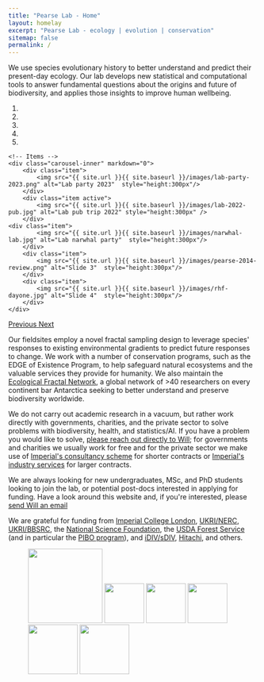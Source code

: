 ```yaml
---
title: "Pearse Lab - Home"
layout: homelay
excerpt: "Pearse Lab - ecology | evolution | conservation"
sitemap: false
permalink: /
---
```


We use species evolutionary history to better understand and predict
their present-day ecology.  Our lab develops new statistical and
computational tools to answer fundamental questions about the origins
and future of biodiversity, and applies those insights to improve
human wellbeing.


<div markdown="0" id="carousel" class="carousel slide" data-ride="carousel" data-interval="5000" data-pause="hover" >
    <!-- Menu -->
    <ol class="carousel-indicators">
        <li data-target="#carousel" data-slide-to="0" class="active"></li>
        <li data-target="#carousel" data-slide-to="1"></li>
        <li data-target="#carousel" data-slide-to="2"></li>
        <li data-target="#carousel" data-slide-to="3"></li>
	<li data-target="#carousel" data-slide-to="4"></li>
    </ol>

    <!-- Items -->
    <div class="carousel-inner" markdown="0">
        <div class="item">
            <img src="{{ site.url }}{{ site.baseurl }}/images/lab-party-2023.png" alt="Lab party 2023"  style="height:300px"/>
        </div>
        <div class="item active">
            <img src="{{ site.url }}{{ site.baseurl }}/images/lab-2022-pub.jpg" alt="Lab pub trip 2022" style="height:300px" />
        </div>
	<div class="item">
            <img src="{{ site.url }}{{ site.baseurl }}/images/narwhal-lab.jpg" alt="Lab narwhal party"  style="height:300px"/>
        </div>
        <div class="item">
            <img src="{{ site.url }}{{ site.baseurl }}/images/pearse-2014-review.png" alt="Slide 3"  style="height:300px"/>
        </div>
        <div class="item">
            <img src="{{ site.url }}{{ site.baseurl }}/images/rhf-dayone.jpg" alt="Slide 4"  style="height:300px"/>
        </div>
    </div>
  <a class="left carousel-control" href="#carousel" role="button" data-slide="prev">
    <span class="glyphicon glyphicon-chevron-left" aria-hidden="true"></span>
    <span class="sr-only">Previous</span>
  </a>
  <a class="right carousel-control" href="#carousel" role="button" data-slide="next">
    <span class="glyphicon glyphicon-chevron-right" aria-hidden="true"></span>
    <span class="sr-only">Next</span>
  </a>
</div>

Our fieldsites employ a novel fractal sampling design to leverage
species' responses to existing environmental gradients to predict
future responses to change. We work with a number of conservation
programs, such as the EDGE of Existence Program, to help safeguard
natural ecosystems and the valuable services they provide for
humanity. We also maintain the [Ecological Fractal
Network](https://ecofracnetwork.github.io/), a global network of >40
researchers on every continent bar Antarctica seeking to better
understand and preserve biodiversity worldwide.

We do not carry out academic research in a vacuum, but rather work
directly with governments, charities, and the private sector to solve
problems with biodiversity, health, and statistics/AI. If you have a
problem you would like to solve, [please reach out directly to
Will](mailto:will.pearse@imperial.ac.uk); for governments and
charities we usually work for free and for the private sector we
make use of [Imperial's consultancy
scheme](https://www.imperial.ac.uk/natural-sciences/find-an-expert/icon/)
for shorter contracts or [Imperial's industry
services](https://www.imperial.ac.uk/natural-sciences/find-an-expert/industry-partnerships-and-commercialisation/)
for larger contracts.

We are always looking for new undergraduates, MSc, and PhD students
looking to join the lab, or potential post-docs interested in applying
for funding. Have a look around this website and, if you're
interested, please [send Will an email](mailto:will.pearse@usu.edu)

We are grateful for funding from [Imperial College London](https://www.imperial.ac.uk/life-sciences/), [UKRI/NERC](https://www.ukri.org/councils/nerc/), [UKRI/BBSRC](https://www.ukri.org/councils/bbsrc/), the [National Science Foundation](https://www.nsf.gov), the [USDA Forest Service](https://www.fs.fed.us) (and in particular the [PIBO program](https://www.fs.usda.gov/detail/r4/landmanagement/resourcemanagement/?cid=stelprd3845865)), and [iDIV/sDIV](https://www.idiv.de/sdiv.html), [Hitachi](https://www.hitachi.eu/en/press/imperial-college-london-and-hitachi-research-climate-solutions/), and others.

<figure class="fourth">
  <img src="{{ site.url }}{{ site.baseurl }}/images/imperial-logo.png" style="width:150px">
  <img src="{{ site.url }}{{ site.baseurl }}/images/ukri-nerc.png" style="height:80px">
  <img src="{{ site.url }}{{ site.baseurl }}/images/nsf.png" style="height:80px">
  <img src="{{ site.url }}{{ site.baseurl }}/images/forest-service.png" style="height:80px">
  <img src="{{ site.url }}{{ site.baseurl }}/images/idiv.jpg" style="width: 100px">
  <img src="{{ site.url }}{{ site.baseurl }}/images/hitachi-logo.svg" style="width: 100px">
</figure>
